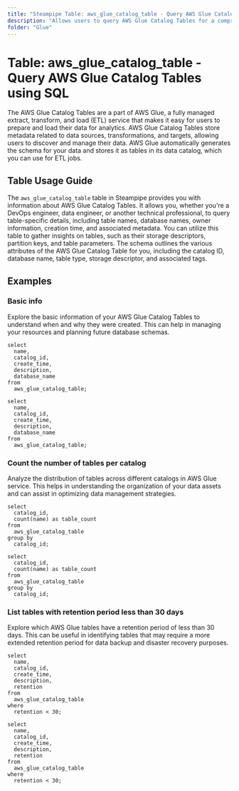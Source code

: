 ```yaml
---
title: "Steampipe Table: aws_glue_catalog_table - Query AWS Glue Catalog Tables using SQL"
description: "Allows users to query AWS Glue Catalog Tables for a comprehensive overview of table metadata, including table names, database names, owner information, and more."
folder: "Glue"
---
```


# Table: aws_glue_catalog_table - Query AWS Glue Catalog Tables using SQL

The AWS Glue Catalog Tables are a part of AWS Glue, a fully managed extract, transform, and load (ETL) service that makes it easy for users to prepare and load their data for analytics. AWS Glue Catalog Tables store metadata related to data sources, transformations, and targets, allowing users to discover and manage their data. AWS Glue automatically generates the schema for your data and stores it as tables in its data catalog, which you can use for ETL jobs.

## Table Usage Guide

The `aws_glue_catalog_table` table in Steampipe provides you with information about AWS Glue Catalog Tables. It allows you, whether you're a DevOps engineer, data engineer, or another technical professional, to query table-specific details, including table names, database names, owner information, creation time, and associated metadata. You can utilize this table to gather insights on tables, such as their storage descriptors, partition keys, and table parameters. The schema outlines the various attributes of the AWS Glue Catalog Table for you, including the catalog ID, database name, table type, storage descriptor, and associated tags.

## Examples

### Basic info
Explore the basic information of your AWS Glue Catalog Tables to understand when and why they were created. This can help in managing your resources and planning future database schemas.

```sql+postgres
select
  name,
  catalog_id,
  create_time,
  description,
  database_name
from
  aws_glue_catalog_table;
```

```sql+sqlite
select
  name,
  catalog_id,
  create_time,
  description,
  database_name
from
  aws_glue_catalog_table;
```

### Count the number of tables per catalog
Analyze the distribution of tables across different catalogs in AWS Glue service. This helps in understanding the organization of your data assets and can assist in optimizing data management strategies.

```sql+postgres
select
  catalog_id,
  count(name) as table_count
from
  aws_glue_catalog_table
group by
  catalog_id;
```

```sql+sqlite
select
  catalog_id,
  count(name) as table_count
from
  aws_glue_catalog_table
group by
  catalog_id;
```

### List tables with retention period less than 30 days
Explore which AWS Glue tables have a retention period of less than 30 days. This can be useful in identifying tables that may require a more extended retention period for data backup and disaster recovery purposes.

```sql+postgres
select
  name,
  catalog_id,
  create_time,
  description,
  retention
from
  aws_glue_catalog_table
where
  retention < 30;
```

```sql+sqlite
select
  name,
  catalog_id,
  create_time,
  description,
  retention
from
  aws_glue_catalog_table
where
  retention < 30;
```
